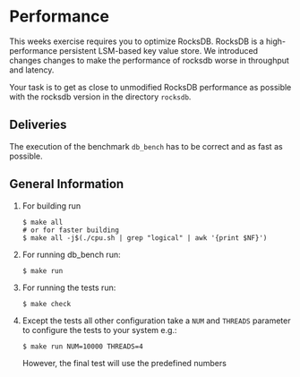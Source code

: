 # Performance

This weeks exercise requires you to optimize RocksDB. RocksDB is a high-performance persistent LSM-based key value store. We introduced changes changes to make the performance of rocksdb worse in throughput and latency.

Your task is to get as close to unmodified RocksDB performance as possible with the rocksdb version in the directory ```rocksdb```.

## Deliveries

The execution of the benchmark ```db_bench``` has to be correct and as fast as possible.


## General Information

1. For building run 
   ```console
   $ make all
   # or for faster building
   $ make all -j$(./cpu.sh | grep "logical" | awk '{print $NF}')
   ```
2. For running db_bench run:
   ```console
   $ make run
   ```
3. For running the tests run:
   ```console
   $ make check
   ```
4. Except the tests all other configuration take a ```NUM``` and ```THREADS``` parameter to configure the tests to your system e.g.:
   ```console
   $ make run NUM=10000 THREADS=4
   ```
   However, the final test will use the predefined numbers
